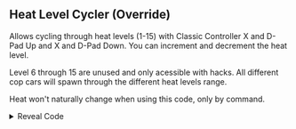 ## Heat Level Cycler (Override)

Allows cycling through heat levels (1-15) with Classic Controller X and D-Pad Up and X and D-Pad Down. You can increment and decrement the heat level.

Level 6 through 15 are unused and only acessible with hacks. All different cop cars will spawn through the different heat levels range.

Heat won't naturally change when using this code, only by command. 

<details>
<summary>Reveal Code</summary>

```powerpc
04038C90 48000040
04038E30 3800000B
C225D944 00000010
3D808064 A18C2A1A
718B0008 41820064
718B4001 4182005C
899F01E4 2C0C0000
40820058 8061000C
3863FE04 C0230218
C042B5A8 C062BB78
716B0001 41820018
EC21102A FC011840
4081001C FC201090
48000014 EC211028
FC011040 40800008
FC201890 D0230218
39800001 48000008
39800000 999F01E4
39610050 00000000
```
</details>